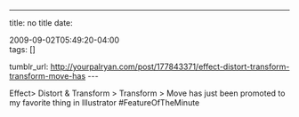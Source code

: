 ---
title: no title
date:

 2009-09-02T05:49:20-04:00  
tags:  []

tumblr_url:
http://yourpalryan.com/post/177843371/effect-distort-transform-transform-move-has
\-\--

Effect\> Distort & Transform \> Transform \> Move has just been promoted
to my favorite thing in Illustrator \#FeatureOfTheMinute
